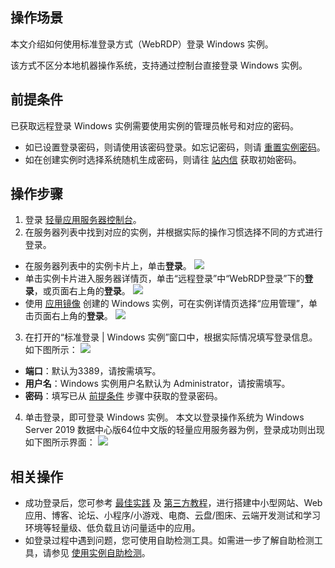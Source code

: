## 操作场景
本文介绍如何使用标准登录方式（WebRDP）登录 Windows 实例。 

<dx-alert infotype="explain" title="">
该方式不区分本地机器操作系统，支持通过控制台直接登录 Windows 实例。
</dx-alert>


## 前提条件[](id:preconditions)
已获取远程登录 Windows 实例需要使用实例的管理员帐号和对应的密码。
- 如已设置登录密码，则请使用该密码登录。如忘记密码，则请 [重置实例密码](https://cloud.tencent.com/document/product/1207/44575)。
- 如在创建实例时选择系统随机生成密码，则请往 [站内信](https://console.cloud.tencent.com/message) 获取初始密码。


## 操作步骤
1. 登录 [轻量应用服务器控制台](https://console.cloud.tencent.com/lighthouse/instance/index)。
2. 在服务器列表中找到对应的实例，并根据实际的操作习惯选择不同的方式进行登录。
 - 在服务器列表中的实例卡片上，单击**登录**。
![](https://qcloudimg.tencent-cloud.cn/raw/861cc6329d3f3ec63e00035d8c261074.png)
 - 单击实例卡片进入服务器详情页，单击“远程登录”中“WebRDP登录”下的**登录**，或页面右上角的**登录**。
![](https://qcloudimg.tencent-cloud.cn/raw/f76f7194cea0c460411e4ca9419da61a.png)
 - 使用 [应用镜像](https://cloud.tencent.com/document/product/1207/79254#appOS) 创建的 Windows 实例，可在实例详情页选择“应用管理”，单击页面右上角的**登录**。
![](https://qcloudimg.tencent-cloud.cn/raw/4d378ad53d556881185ebbcae7bc8268.png)
3. 在打开的“标准登录 | Windows 实例”窗口中，根据实际情况填写登录信息。如下图所示：
![](https://qcloudimg.tencent-cloud.cn/raw/59662e3028fa633e7d1ce2effa354b82.png)
 - **端口**：默认为3389，请按需填写。
 - **用户名**：Windows 实例用户名默认为 Administrator，请按需填写。
 - **密码**：填写已从 [前提条件](#preconditions) 步骤中获取的登录密码。
4. 单击登录，即可登录 Windows 实例。
本文以登录操作系统为 Windows Server 2019 数据中心版64位中文版的轻量应用服务器为例，登录成功则出现如下图所示界面：
![](https://qcloudimg.tencent-cloud.cn/raw/60522f6b8a24ecfce350fff866527235.png)

## 相关操作
- 成功登录后，您可参考 [最佳实践](https://cloud.tencent.com/document/product/1207/45116) 及 [第三方教程](https://cloud.tencent.com/document/product/1207/58793)，进行搭建中小型网站、Web 应用、博客、论坛、小程序/小游戏、电商、云盘/图床、云端开发测试和学习环境等轻量级、低负载且访问量适中的应用。
- 如登录过程中遇到问题，您可使用自助检测工具。如需进一步了解自助检测工具，请参见 [使用实例自助检测](https://cloud.tencent.com/document/product/1207/74704)。
